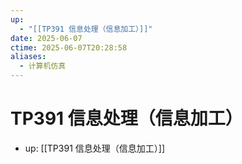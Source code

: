 ```yaml
---
up:
  - "[[TP391 信息处理（信息加工）]]"
date: 2025-06-07
ctime: 2025-06-07T20:28:58
aliases:
  - 计算机仿真
---
```


# TP391 信息处理（信息加工）

- up: [[TP391 信息处理（信息加工）]]